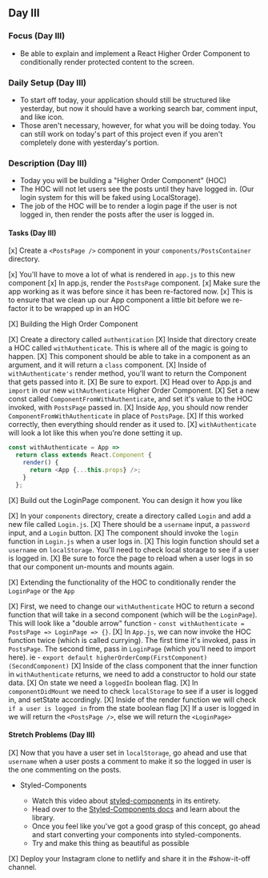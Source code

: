 ## Day III

### Focus (Day III)

- Be able to explain and implement a React Higher Order Component to conditionally render protected content to the screen.

### Daily Setup (Day III)

- To start off today, your application should still be structured like yesterday, but now it should have a working search bar, comment input, and like icon.
- Those aren't necessary, however, for what you will be doing today. You can still work on today's part of this project even if you aren't completely done with yesterday's portion.

### Description (Day III)

- Today you will be building a "Higher Order Component" (HOC)
- The HOC will not let users see the posts until they have logged in. (Our login system for this will be faked using LocalStorage).
- The job of the HOC will be to render a login page if the user is not logged in, then render the posts after the user is logged in.

#### Tasks (Day III)

[x] Create a `<PostsPage />` component in your `components/PostsContainer` directory.

  [x] You'll have to move a lot of what is rendered in `app.js` to this new component
  [x] In app.js, render the `PostsPage` component.
  [x] Make sure the app working as it was before since it has been re-factored now.
  [x] This is to ensure that we clean up our App component a little bit before we re-factor it to be wrapped up in an HOC

[X] Building the High Order Component

  [X] Create a directory called `authentication`
  [X] Inside that directory create a HOC called `withAuthenticate`. This is where all of the magic is going to happen.
  [X] This component should be able to take in a component as an argument, and it will return a `class` component.
  [X] Inside of `withAuthenticate's` render method, you'll want to return the Component that gets passed into it.
  [X] Be sure to export.
  [X] Head over to App.js and `import` in our new `withAuthenticate` Higher Order Component.
  [X] Set a new const called `ComponentFromWithAuthenticate`, and set it's value to the HOC invoked, with `PostsPage` passed in.
  [X] Inside `App`, you should now render `ComponentFromWithAuthenticate` in place of `PostsPage`.
  [X] If this worked correctly, then everything should render as it used to.
  [X] `withAuthenticate` will look a lot like this when you're done setting it up.

```js
const withAuthenticate = App =>
  return class extends React.Component {
    render() {
      return <App {...this.props} />;
    }
  };
```

[X] Build out the LoginPage component. You can design it how you like

  [X] In your `components` directory, create a directory called `Login` and add a new file called `Login.js`.
  [X] There should be a `username` input, a `password` input, and a `Login` button.
  [X] The component should invoke the `login` function in `Login.js` when a user logs in.
  [X] This login function should set a `username` on `localStorage`. You'll need to check local storage to see if a user is logged in.
  [X] Be sure to force the page to reload when a user logs in so that our component un-mounts and mounts again.

[X] Extending the functionality of the HOC to conditionally render the `LoginPage` or the `App`

  [X] First, we need to change our `withAuthenticate` HOC to return a second function that will take in a second component (which will be the `LoginPage`). This will look like a "double arrow" function - `const withAuthenticate = PostsPage => LoginPage => {}`.
  [X] In `App.js`, we can now invoke the HOC function twice (which is called currying). The first time it's invoked, pass in `PostsPage`. The second time, pass in `LoginPage` (which you'll need to import here). ie - `export default higherOrderComp(FirstComponent)(SecondComponent)`
  [X] Inside of the class component that the inner function in `withAuthenticate` returns, we need to add a constructor to hold our state data.
  [X] On state we need a `loggedIn` boolean flag.
  [X] In `componentDidMount` we need to check `localStorage` to see if a user is logged in, and setState accordingly.
  [X] Inside of the render function we will check `if a user is logged in` from the state boolean flag
  [X] If a user is logged in we will return the `<PostsPage />`, else we will return the `<LoginPage>`

#### Stretch Problems (Day III)

[X] Now that you have a user set in `localStorage`, go ahead and use that `username` when a user posts a comment to make it so the logged in user is the one commenting on the posts.
- Styled-Components

  - Watch this video about [styled-components](https://youtu.be/bIK2NwoK9xk) in its entirety.
  - Head over to the [Styled-Components docs](https://www.styled-components.com/) and learn about the library.
  - Once you feel like you've got a good grasp of this concept, go ahead and start converting your components into styled-components.
  - Try and make this thing as beautiful as possible

[X] Deploy your Instagram clone to netlify and share it in the #show-it-off channel.
